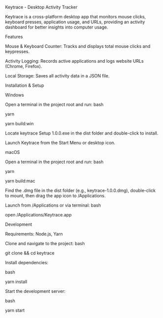 Keytrace - Desktop Activity Tracker

Keytrace is a cross-platform desktop app that monitors mouse clicks, keyboard presses, application usage, and URLs, providing an activity dashboard for better insights into computer usage.

Features

Mouse & Keyboard Counter: Tracks and displays total mouse clicks and keypresses.

Activity Logging: Records active applications and logs website URLs (Chrome, Firefox).

Local Storage: Saves all activity data in a JSON file.

Installation & Setup

Windows

Open a terminal in the project root and run:
bash

yarn

yarn build:win 

Locate keytrace Setup 1.0.0.exe in the dist folder and double-click to install.

Launch Keytrace from the Start Menu or desktop icon.

macOS

Open a terminal in the project root and run:
bash

yarn

yarn build:mac

Find the .dmg file in the dist folder (e.g., keytrace-1.0.0.dmg), double-click to mount, then drag the app icon to /Applications.

Launch from /Applications or via terminal:
bash

open /Applications/Keytrace.app

Development

Requirements: Node.js, Yarn

Clone and navigate to the project:
bash

git clone <repository-url> && cd keytrace

Install dependencies:

bash

yarn install


Start the development server:

bash

yarn start

